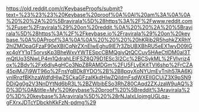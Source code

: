 https://old.reddit.com/r/KeybaseProofs/submit?text=%23%23%23%20Keybase%20proof%0A%0AI%20am%3A%0A%0A%20%20%2A%20%5Bravirala%5D%28https%3A%2F%2Fwww.reddit.com%2Fuser%2Fravirala%29%20on%20reddit.%0A%20%20%2A%20%5Bravirala%5D%28https%3A%2F%2Fkeybase.io%2Fravirala%29%20on%20keybase.%0A%0AProof%3A%0A%0A%20%20%20%20hKRib2R5hqhkZXRhY2hlZMOpaGFzaF90eXBlCqNrZXnEIwEghu9lE7r3ZbUBXBhRU5eEX1wyD09lGxc4oYY1qT5orvsKp3BheWxvYWTESpcCBMQgjyQtQCCuv5HAeCtlDM0al3TmQtUq3SNwLP4m1QdrahLEIFSZ8Q79D1ESc3I2Cc%2BCSykML%2FVIvriz4ox%2Bdv%2Fx6dIyAgHCo3NpZ8RAMDGm%2FU5FLyEKitTVI6shp%2FrCZA45piMJ7j9WT96o%2FnsYgBDk8YDO%2B%2B8pqyXoNYUmEvTnjh57AA6KjynlRnzfBKhzaWdfdHlwZSCkaGFzaIKkdHlwZQildmFsdWXEIIGCUiZ3X9pSN9DDiQg0g2V3NnDYtNd6bR3L%2BZWbibESo3RhZ80CAqd2ZXJzaW9uAQ%3D%3D%0A&title=My%20Keybase%20proof%20%5Breddit%3Aravirala%20%3D%20keybase%3Aravirala%5D%20%28rNJaIxLIojmgUGLqa-gFXrxJDTcYDbckhKkFzN-pdmg%29

